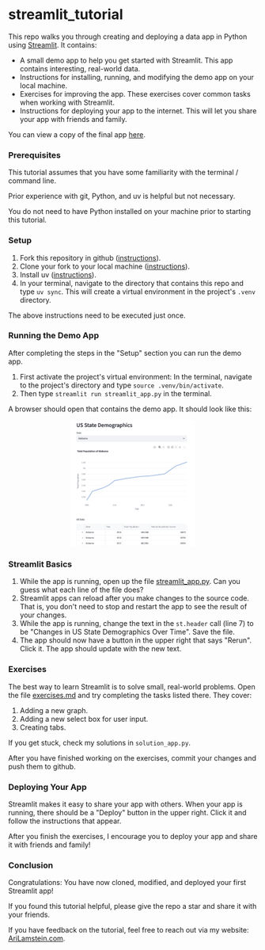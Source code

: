 # streamlit_tutorial

This repo walks you through creating and deploying a data app in Python using
[Streamlit](https://streamlit.io/). It contains:

  * A small demo app to help you get started with Streamlit. This app contains interesting, real-world data.
  * Instructions for installing, running, and modifying the demo app on your local machine.
  * Exercises for improving the app. These exercises cover common tasks when working with Streamlit.
  * Instructions for deploying your app to the internet. This will let you share your app with friends and family.

You can view a copy of the final app [here](https://arilamstein-tutorial.streamlit.app/).

### Prerequisites

This tutorial assumes that you have some familiarity with the terminal / command line. 

Prior experience with git, Python, and uv is helpful but not necessary. 

You do not need to have Python installed on your machine prior to starting this tutorial. 

### Setup

1. Fork this repository in github
   ([instructions](https://docs.github.com/en/pull-requests/collaborating-with-pull-requests/working-with-forks/fork-a-repo?tool=desktop)).
1. Clone your fork to your local machine ([instructions](https://docs.github.com/en/repositories/creating-and-managing-repositories/cloning-a-repository)).
1. Install uv ([instructions](https://docs.astral.sh/uv/#installation)). 
1. In your terminal, navigate to the directory that contains this repo and type `uv sync`. This will create a
   virtual environment in the project's `.venv` directory.  

The above instructions need to be executed just once.

### Running the Demo App

After completing the steps in the "Setup" section you can run the demo app.

1. First activate the project's virtual environment: In the terminal, navigate to the project's directory and type `source .venv/bin/activate`.
1. Then type `streamlit run streamlit_app.py` in the terminal. 

A browser should open that contains the demo app. It should look like this:
<p align="center">
  <img src="screenshot-demo-app.png" alt="Demo App Screenshot" width="50%">
</p>

### Streamlit Basics

1. While the app is running, open up the file [streamlit_app.py](streamlit_app.py). Can you guess what each line of
   the file does?
1. Streamlit apps can reload after you make changes to the source code. That is, you don't need to stop and restart the app to
   see the result of your changes. 
1. While the app is running, change the text in the
   `st.header` call (line 7) to be "Changes in US State Demographics Over Time". Save the file. 
1. The app should now have
   a button in the upper right that says "Rerun". Click it. The app should update with the new text.
   
### Exercises 

The best way to learn Streamlit is to solve small, real-world problems. Open the file
[exercises.md](exercises.md) and try completing the tasks listed there. They cover:
1. Adding a new graph.
1. Adding a new select box for user input.
1. Creating tabs. 

If you get stuck, check my solutions in `solution_app.py`.

After you have finished working on the exercises, commit your changes and push them to github.

### Deploying Your App

Streamlit makes it easy to share your app with others. When your app is running, there should be a "Deploy" button in
the upper right. Click it and follow the instructions that appear.

After you finish the exercises, I encourage you to deploy your app and share it with friends and family!

### Conclusion

Congratulations: You have now cloned, modified, and deployed your first Streamlit app!

If you found this tutorial helpful, please give the repo a star and share it with your friends. 

If you have feedback on the tutorial, feel free to reach out via my website: [AriLamstein.com](https://arilamstein.com/).
